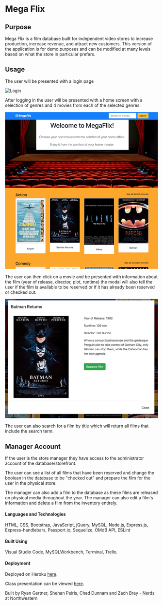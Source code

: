 # Mega Flix

## Purpose
Mega Flix is a film database built for independent video stores to increase production, increase revenue, and attract new customers. This version of the application is for demo purposes and can be modified at many levels based on what the store in particular prefers.

## Usage
The user will be presented with a login page

![Login](public/images/readme-login-large.png "Login")

After logging in the user will be presented with a home screen with a selection of genres and 4 movies from each of the selected genres.

![Customer Home](public/images/readme-custhome.png?raw=true "Customer Home")

The user can then click on a movie and be presented with information about the film (year of release, director, plot, runtime) the modal will also tell the user if the film is available to be reserved or if it has already been reserved or checked out.

![Modal](public/images/readme-modal.png?raw=true "Modal")

The user can also search for a film by title which will return all films that include the search term.

## Manager Account

If the user is the store manager they have access to the administrator account of the database/storefront.

The user can see a list of all films that have been reserved and change the boolean in the database to be "checked out" and prepare the film for the user in the physical store.

The manager can also add a film to the database as these films are released on physical media throughout the year. The manager can also edit a film's information and delete a film from the inventory entirely.

#### Languages and Technologies
HTML, CSS, Bootstrap, JavaScript, jQuery, MySQL, Node.js, Express.js, Express-handlebars, Passport.io, Sequelize, OMdB API, ESLint

#### Built Using
Visual Studio Code, MySQLWorkbench, Terminal, Trello.

#### Deployment

Deployed on Heroku [here](https://rhubarb-cobbler-89467.herokuapp.com/).

Class presentation can be viewed [here](https://docs.google.com/presentation/d/1YXl3Z-FhuNcVnpjXQt2bWAiwhDQjI_dphw4qq7_xwX0/edit#slide=id.g555e874c95_0_5).

Built by Ryan Gartner, Shehan Peiris, Chad Dunnam and Zach Bray - Nerds at Northwestern
